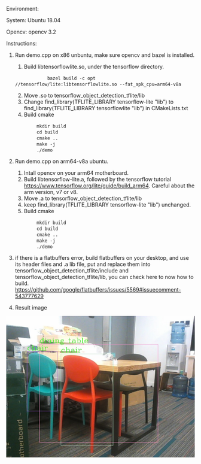 Environment:

System: Ubuntu 18.04

Opencv: opencv 3.2


Instructions:

1. Run demo.cpp on x86 unbuntu, make sure opencv and bazel is installed.
    1. Build libtensorflowlite.so, under the tensorflow directory.
    ```
                bazel build -c opt //tensorflow/lite:libtensorflowlite.so --fat_apk_cpu=arm64-v8a
    ```
    2. Move .so to tensorflow_object_detection_tflite/lib
    3. Change find_library(TFLITE_LIBRARY tensorflow-lite "lib") to find_library(TFLITE_LIBRARY tensorflowlite "lib") in CMakeLists.txt
    4. Build cmake
    ```
            mkdir build
            cd build
            cmake ..
            make -j
            ./demo
    ```
2. Run demo.cpp on arm64-v8a ubuntu.
    1. Intall opencv on your arm64 motherboard.
    2. Build libtensorflow-lite.a, followed by the tensorflow tutorial https://www.tensorflow.org/lite/guide/build_arm64. Careful about the arm version, v7 or v8.
    3. Move .a to tensorflow_object_detection_tflite/lib
    4. keep find_library(TFLITE_LIBRARY tensorflow-lite "lib") unchanged.
    5. Build cmake
    ```
            mkdir build
            cd build
            cmake ..
            make -j
            ./demo
    ```
3. if there is a flatbuffers error, build flatbuffers on your desktop, and use its header files and .a lib file, put and replace them into tensorflow_object_detection_tflite/include and tensorflow_object_detection_tflite/lib, you can check here to now how to build. https://github.com/google/flatbuffers/issues/5569#issuecomment-543777629

4. Result image


![Screenshot](result.jpg)
